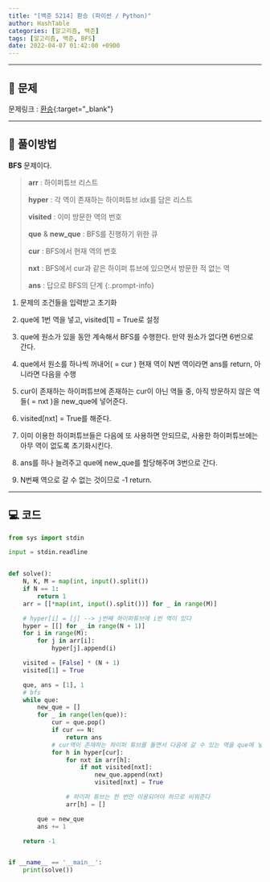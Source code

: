 ```yaml
---
title: "[백준 5214] 환승 (파이썬 / Python)"
author: HashTable
categories: [알고리즘, 백준]
tags: [알고리즘, 백준, BFS]
date: 2022-04-07 01:42:00 +0900
---
```



---
## 📑 문제

문제링크 : [환승](https://www.acmicpc.net/problem/5214){:target="_blank"}

---

## 🎯 풀이방법

**BFS** 문제이다.

> **arr** : 하이퍼튜브 리스트
>
> **hyper** : 각 역이 존재하는 하이퍼튜브 idx를 담은 리스트
>
> **visited** : 이미 방문한 역의 번호
>
> **que** & **new_que** : BFS를 진행하기 위한 큐
>
> **cur** : BFS에서 현재 역의 번호
>
> **nxt** : BFS에서 cur과 같은 하이퍼 튜브에 있으면서 방문한 적 없는 역
>
> **ans** : 답으로 BFS의 단계
{:.prompt-info}

1. 문제의 조건들을 입력받고 초기화

2. que에 1번 역을 넣고, visited[1] = True로 설정

3. que에 원소가 있을 동안 계속해서 BFS를 수행한다. 만약 원소가 없다면 6번으로 간다.

4. que에서 원소를 하나씩 꺼내어( = cur ) 현재 역이 N번 역이라면 ans를 return, 아니라면 다음을 수행

1. cur이 존재하는 하이퍼튜브에 존재하는 cur이 아닌 역들 중, 아직 방문하지 않은 역들( = nxt )을 new_que에 넣어준다.

2. visited[nxt] = True를 해준다.

3. 이미 이용한 하이퍼튜브들은 다음에 또 사용하면 안되므로, 사용한 하이퍼튜브에는 아무 역이 없도록 초기화시킨다.

5. ans를 하나 늘려주고 que에 new_que를 할당해주며 3번으로 간다.

6. N번째 역으로 갈 수 없는 것이므로 -1 return.



---

## 💻 코드

```python
from sys import stdin

input = stdin.readline


def solve():
    N, K, M = map(int, input().split())
    if N == 1:
        return 1
    arr = [[*map(int, input().split())] for _ in range(M)]

    # hyper[i] = [j] --> j번째 하이퍼튜브에 i번 역이 있다
    hyper = [[] for _ in range(N + 1)]
    for i in range(M):
        for j in arr[i]:
            hyper[j].append(i)

    visited = [False] * (N + 1)
    visited[1] = True

    que, ans = [1], 1
    # bfs
    while que:
        new_que = []
        for _ in range(len(que)):
            cur = que.pop()
            if cur == N:
                return ans
            # cur역이 존재하는 하이퍼 튜브를 돌면서 다음에 갈 수 있는 역을 que에 넣어준다
            for h in hyper[cur]:
                for nxt in arr[h]:
                    if not visited[nxt]:
                        new_que.append(nxt)
                        visited[nxt] = True

                # 하이퍼 튜브는 한 번만 이용되어야 하므로 비워준다
                arr[h] = []

        que = new_que
        ans += 1

    return -1


if __name__ == '__main__':
    print(solve())
```
